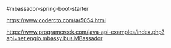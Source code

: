 #mbassador-spring-boot-starter


https://www.codercto.com/a/5054.html

https://www.programcreek.com/java-api-examples/index.php?api=net.engio.mbassy.bus.MBassador


